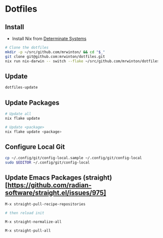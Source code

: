 # Dotfiles

## Install

- Install Nix from [Determinate Systems](https://determinate.systems/posts/determinate-nix-installer/)

```bash
# Clone the dotfiles
mkdir -p ~/src/github.com/mrwinton/ && cd "$_"
git clone git@github.com:mrwinton/dotfiles.git
nix run nix-darwin -- switch --flake ~/src/github.com/mrwinton/dotfiles
```

## Update

```bash
dotfiles-update
```

## Update Packages

```bash
# Update all
nix flake update

# Update <package>
nix flake update <package>
```

## Configure Local Git

```bash
cp ~/.config/git/config-local.sample ~/.config/git/config-local
sudo $EDITOR ~/.config/git/config-local
```

## Update Emacs Packages (straight)[https://github.com/radian-software/straight.el/issues/975]

``` bash
M-x straight-pull-recipe-repositories

# then reload init

M-x straight-normalize-all

M-x straight-pull-all
```
